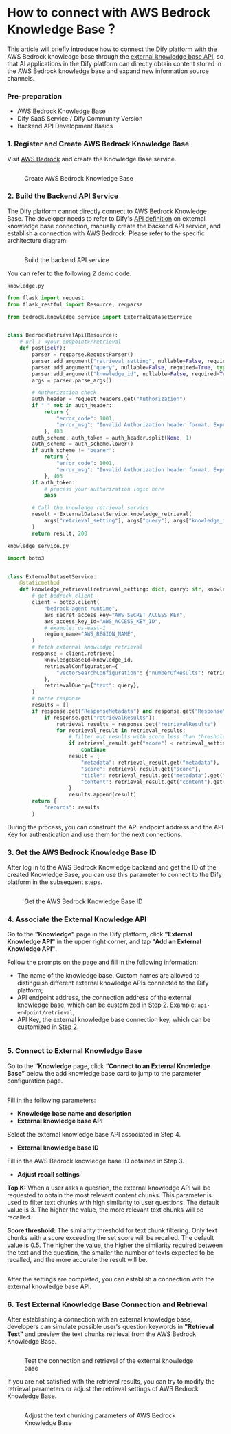 # How to connect with AWS Bedrock Knowledge Base？

This article will briefly introduce how to connect the Dify platform with the AWS Bedrock knowledge base through the [external knowledge base API](https://docs.dify.ai/guides/knowledge-base/external-knowledge-api-documentation), so that AI applications in the Dify platform can directly obtain content stored in the AWS Bedrock knowledge base and expand new information source channels.

### Pre-preparation

* AWS Bedrock Knowledge Base
* Dify SaaS Service / Dify Community Version
* Backend API Development Basics

### 1. Register and Create AWS Bedrock Knowledge Base

Visit [AWS Bedrock](https://aws.amazon.com/bedrock/) and create the Knowledge Base service.

<figure><img src="../../../zh_CN/.gitbook/assets/image (360).png" alt=""><figcaption><p>Create AWS Bedrock Knowledge Base</p></figcaption></figure>

### 2. Build the Backend API Service

The Dify platform cannot directly connect to AWS Bedrock Knowledge Base. The developer needs to refer to Dify's [API definition](../../guides/knowledge-base/external-knowledge-api-documentation.md) on external knowledge base connection, manually create the backend API service, and establish a connection with AWS Bedrock. Please refer to the specific architecture diagram:

<figure><img src="../../../zh_CN/.gitbook/assets/image (1) (1) (1).png" alt=""><figcaption><p>Build the backend API service</p></figcaption></figure>

You can refer to the following 2 demo code.

`knowledge.py`

```python
from flask import request
from flask_restful import Resource, reqparse

from bedrock.knowledge_service import ExternalDatasetService


class BedrockRetrievalApi(Resource):
    # url : <your-endpoint>/retrieval
    def post(self):
        parser = reqparse.RequestParser()
        parser.add_argument("retrieval_setting", nullable=False, required=True, type=dict, location="json")
        parser.add_argument("query", nullable=False, required=True, type=str,)
        parser.add_argument("knowledge_id", nullable=False, required=True, type=str)
        args = parser.parse_args()

        # Authorization check
        auth_header = request.headers.get("Authorization")
        if " " not in auth_header:
            return {
                "error_code": 1001,
                "error_msg": "Invalid Authorization header format. Expected 'Bearer <api-key>' format."
            }, 403
        auth_scheme, auth_token = auth_header.split(None, 1)
        auth_scheme = auth_scheme.lower()
        if auth_scheme != "bearer":
            return {
                "error_code": 1001,
                "error_msg": "Invalid Authorization header format. Expected 'Bearer <api-key>' format."
            }, 403
        if auth_token:
            # process your authorization logic here
            pass

        # Call the knowledge retrieval service
        result = ExternalDatasetService.knowledge_retrieval(
            args["retrieval_setting"], args["query"], args["knowledge_id"]
        )
        return result, 200
```

`knowledge_service.py`

```python
import boto3


class ExternalDatasetService:
    @staticmethod
    def knowledge_retrieval(retrieval_setting: dict, query: str, knowledge_id: str):
        # get bedrock client
        client = boto3.client(
            "bedrock-agent-runtime",
            aws_secret_access_key="AWS_SECRET_ACCESS_KEY",
            aws_access_key_id="AWS_ACCESS_KEY_ID",
            # example: us-east-1
            region_name="AWS_REGION_NAME",
        )
        # fetch external knowledge retrieval
        response = client.retrieve(
            knowledgeBaseId=knowledge_id,
            retrievalConfiguration={
                "vectorSearchConfiguration": {"numberOfResults": retrieval_setting.get("top_k"), "overrideSearchType": "HYBRID"}
            },
            retrievalQuery={"text": query},
        )
        # parse response
        results = []
        if response.get("ResponseMetadata") and response.get("ResponseMetadata").get("HTTPStatusCode") == 200:
            if response.get("retrievalResults"):
                retrieval_results = response.get("retrievalResults")
                for retrieval_result in retrieval_results:
                    # filter out results with score less than threshold
                    if retrieval_result.get("score") < retrieval_setting.get("score_threshold", .0):
                        continue
                    result = {
                        "metadata": retrieval_result.get("metadata"),
                        "score": retrieval_result.get("score"),
                        "title": retrieval_result.get("metadata").get("x-amz-bedrock-kb-source-uri"),
                        "content": retrieval_result.get("content").get("text"),
                    }
                    results.append(result)
        return {
            "records": results
        }
```

During the process, you can construct the API endpoint address and the API Key for authentication and use them for the next connections.

### 3. Get the AWS Bedrock Knowledge Base ID

After log in to the AWS Bedrock Knowledge backend and get the ID of the created Knowledge Base, you can use this parameter to connect to the Dify platform in the subsequent steps.

<figure><img src="../../../zh_CN/.gitbook/assets/image (359).png" alt=""><figcaption><p>Get the AWS Bedrock Knowledge Base ID</p></figcaption></figure>

### 4. Associate the External Knowledge API

Go to the **"Knowledge"** page in the Dify platform, click **"External Knowledge API"** in the upper right corner, and tap **"Add an External Knowledge API"**.

Follow the prompts on the page and fill in the following information:

* The name of the knowledge base. Custom names are allowed to distinguish different external knowledge APIs connected to the Dify platform;
* API endpoint address, the connection address of the external knowledge base, which can be customized in [Step 2](how-to-connect-aws-bedrock.md#id-2.build-the-backend-api-service). Example: `api-endpoint/retrieval`;
* API Key, the external knowledge base connection key, which can be customized in [Step 2](how-to-connect-aws-bedrock.md#id-2.build-the-backend-api-service).

<figure><img src="../../../zh_CN/.gitbook/assets/image (362).png" alt=""><figcaption></figcaption></figure>

### 5. Connect to External Knowledge Base

Go to the **“Knowledge** page, click **“Connect to an External Knowledge Base”** below the add knowledge base card to jump to the parameter configuration page.

<figure><img src="../../../zh_CN/.gitbook/assets/image (363).png" alt=""><figcaption></figcaption></figure>

Fill in the following parameters:

* **Knowledge base name and description**
* **External knowledge base API**

Select the external knowledge base API associated in Step 4.
* **External knowledge base ID**

Fill in the AWS Bedrock knowledge base ID obtained in Step 3.
* **Adjust recall settings**

**Top K:** When a user asks a question, the external knowledge API will be requested to obtain the most relevant content chunks. This parameter is used to filter text chunks with high similarity to user questions. The default value is 3. The higher the value, the more relevant text chunks will be recalled.

**Score threshold:** The similarity threshold for text chunk filtering. Only text chunks with a score exceeding the set score will be recalled. The default value is 0.5. The higher the value, the higher the similarity required between the text and the question, the smaller the number of texts expected to be recalled, and the more accurate the result will be.

<figure><img src="../../../zh_CN/.gitbook/assets/image (364).png" alt=""><figcaption></figcaption></figure>

After the settings are completed, you can establish a connection with the external knowledge base API.

### 6. Test External Knowledge Base Connection and Retrieval

After establishing a connection with an external knowledge base, developers can simulate possible user's question keywords in **"Retrieval Test"** and preview the text chunks retrieval from the AWS Bedrock Knowledge Base.

<figure><img src="../../../zh_CN/.gitbook/assets/image (366).png" alt=""><figcaption><p>Test the connection and retrieval of the external knowledge base</p></figcaption></figure>

If you are not satisfied with the retrieval results, you can try to modify the retrieval parameters or adjust the retrieval settings of AWS Bedrock Knowledge Base.

<figure><img src="../../../zh_CN/.gitbook/assets/image (367).png" alt=""><figcaption><p>Adjust the text chunking parameters of AWS Bedrock Knowledge Base</p></figcaption></figure>

